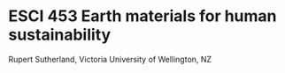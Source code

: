 # ESCI 453 Earth materials for human sustainability

Rupert Sutherland, Victoria University of Wellington, NZ